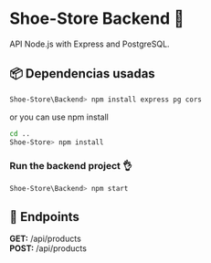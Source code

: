 # Shoe-Store Backend 🚀

API Node.js with Express and PostgreSQL.

## 📦 Dependencias usadas
```bash
Shoe-Store\Backend> npm install express pg cors
```
or you can use npm install
```bash
cd ..
Shoe-Store> npm install
```
### Run the backend project 👌  
```bash
Shoe-Store\Backend> npm start
```

## 📌 Endpoints  
**GET:**   /api/products   
**POST:**  /api/products

